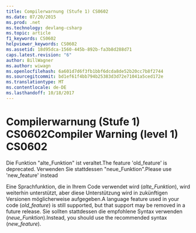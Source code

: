 ```yaml
---
title: Compilerwarnung (Stufe 1) CS0602
ms.date: 07/20/2015
ms.prod: .net
ms.technology: devlang-csharp
ms.topic: article
f1_keywords: CS0602
helpviewer_keywords: CS0602
ms.assetid: 18d95dca-1560-445b-892b-fa3b8d288d71
caps.latest.revision: "6"
author: BillWagner
ms.author: wiwagn
ms.openlocfilehash: 6a601d7d6f3fb1bbf6dcda8de52b20cc7b8f2744
ms.sourcegitcommit: bd1ef61f4bb794b25383d3d72e71041a5ced172e
ms.translationtype: MT
ms.contentlocale: de-DE
ms.lasthandoff: 10/18/2017
---
```

# <a name="compiler-warning-level-1-cs0602"></a><span data-ttu-id="2d3b0-102">Compilerwarnung (Stufe 1) CS0602</span><span class="sxs-lookup"><span data-stu-id="2d3b0-102">Compiler Warning (level 1) CS0602</span></span>
<span data-ttu-id="2d3b0-103">Die Funktion "alte_Funktion" ist veraltet.</span><span class="sxs-lookup"><span data-stu-id="2d3b0-103">The feature 'old_feature' is deprecated.</span></span> <span data-ttu-id="2d3b0-104">Verwenden Sie stattdessen "neue_Funktion".</span><span class="sxs-lookup"><span data-stu-id="2d3b0-104">Please use 'new_feature' instead</span></span>  
  
 <span data-ttu-id="2d3b0-105">Eine Sprachfunktion, die in Ihrem Code verwendet wird (*alte_Funktion*), wird weiterhin unterstützt, aber diese Unterstützung wird in zukünftigen Versionen möglicherweise aufgegeben.</span><span class="sxs-lookup"><span data-stu-id="2d3b0-105">A language feature used in your code (*old_feature*) is still supported, but that support may be removed in a future release.</span></span> <span data-ttu-id="2d3b0-106">Sie sollten stattdessen die empfohlene Syntax verwenden (*neue_Funktion*).</span><span class="sxs-lookup"><span data-stu-id="2d3b0-106">Instead, you should use the recommended syntax (*new_feature*).</span></span>
